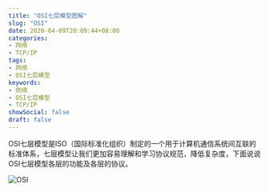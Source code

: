 ```yaml
---
title: "OSI七层模型图解"
slug: "OSI"
date: 2020-04-09T20:09:44+08:00
categories:
- 网络
- TCP/IP
tags:
- 网络
- OSI七层模型
keywords:
- 网络
- OSI七层模型
- TCP/IP
showSocial: false
draft: false
---
```


OSI七层模型是ISO（国际标准化组织）制定的一个用于计算机通信系统间互联的标准体系，七层模型让我们更加容易理解和学习协议规范，降低复杂度，下面说说OSI七层模型各层的功能及各层的协议。

<!--more-->

![OSI](https://houjq.oss-cn-hongkong.aliyuncs.com/hugo/img/20200409200624.jpg)